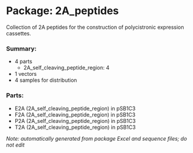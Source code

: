 # Package: 2A_peptides

Collection of 2A peptides for the construction of polycistronic expression cassettes. 

### Summary:

- 4 parts
    - 2A_self_cleaving_peptide_region: 4
- 1 vectors
- 4 samples for distribution

### Parts:

- E2A (2A_self_cleaving_peptide_region) in pSB1C3
- F2A (2A_self_cleaving_peptide_region) in pSB1C3
- P2A (2A_self_cleaving_peptide_region) in pSB1C3
- T2A (2A_self_cleaving_peptide_region) in pSB1C3

_Note: automatically generated from package Excel and sequence files; do not edit_
